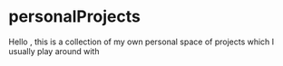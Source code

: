 # personalProjects
Hello , this is a collection of my own personal space of projects which I usually play around with 
